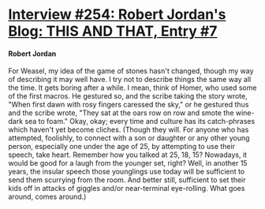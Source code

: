 # [Interview #254: Robert Jordan's Blog: THIS AND THAT, Entry #7](https://www.theoryland.com/intvmain.php?i=254#7)

#### Robert Jordan

For Weasel, my idea of the game of stones hasn't changed, though my way of describing it may well have. I try not to describe things the same way all the time. It gets boring after a while. I mean, think of Homer, who used some of the first macros. He gestured so, and the scribe taking the story wrote, "When first dawn with rosy fingers caressed the sky," or he gestured thus and the scribe wrote, "They sat at the oars row on row and smote the wine-dark sea to foam." Okay, okay; every time and culture has its catch-phrases which haven't yet become cliches. (Though they will. For anyone who has attempted, foolishly, to connect with a son or daughter or any other young person, especially one under the age of 25, by attempting to use their speech, take heart. Remember how you talked at 25, 18, 15? Nowadays, it would be good for a laugh from the younger set, right? Well, in another 15 years, the insular speech those younglings use today will be sufficient to send them scurrying from the room. And better still, sufficient to set their kids off in attacks of giggles and/or near-terminal eye-rolling. What goes around, comes around.)


